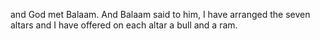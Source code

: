 and God met Balaam. And Balaam said to him, I have arranged the seven altars and I have offered on each altar a bull and a ram.

